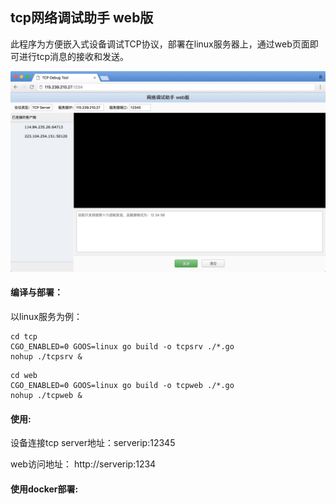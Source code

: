 ## tcp网络调试助手 web版

此程序为方便嵌入式设备调试TCP协议，部署在linux服务器上，通过web页面即可进行tcp消息的接收和发送。

![截图](https://raw.githubusercontent.com/qudenger/network-debug-tool/master/screen-print.jpg)

#### 编译与部署：

以linux服务为例：

```
cd tcp
CGO_ENABLED=0 GOOS=linux go build -o tcpsrv ./*.go
nohup ./tcpsrv &
```

```
cd web
CGO_ENABLED=0 GOOS=linux go build -o tcpweb ./*.go
nohup ./tcpweb &
```

#### 使用:

设备连接tcp server地址：serverip:12345

web访问地址： http://serverip:1234

#### 使用docker部署:

